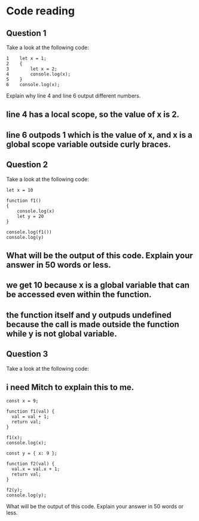 # Code reading

## Question 1

Take a look at the following code:

```
1    let x = 1;
2    {
3        let x = 2;
4        console.log(x);
5    }
6    console.log(x);
```

Explain why line 4 and line 6 output different numbers. 
## line 4 has a local scope, so the value of x is 2. 
## line 6 outpods 1 which is the value of x, and x is a global scope variable outside curly braces.
## Question 2

Take a look at the following code:

```
let x = 10

function f1()
{
    console.log(x)
    let y = 20
}

console.log(f1())
console.log(y)
```

## What will be the output of this code. Explain your answer in 50 words or less.
## we get 10 because x is a global variable that can be accessed even within the function.
## the function itself and y outpuds undefined because the call is made outside the function while y is not global variable.

## Question 3

Take a look at the following code:
## i need Mitch to explain this to me.
```
const x = 9;

function f1(val) {
  val = val + 1;
  return val;
}

f1(x);
console.log(x);

const y = { x: 9 };

function f2(val) {
  val.x = val.x + 1;
  return val;
}

f2(y);
console.log(y);
```

What will be the output of this code. Explain your answer in 50 words or less.
